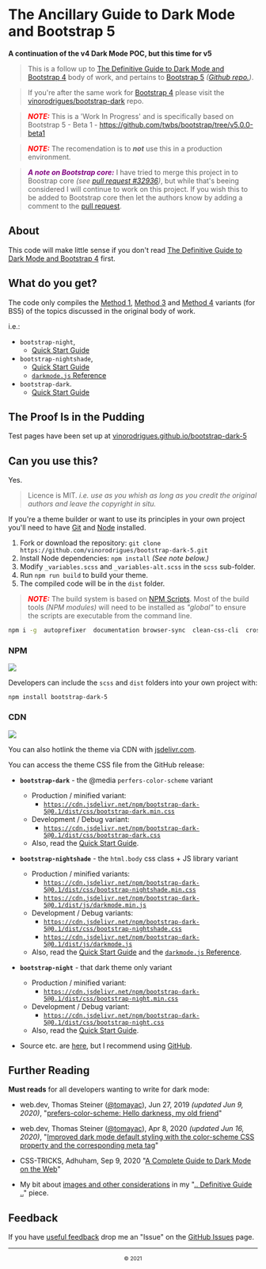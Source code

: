 # The Ancillary Guide to Dark Mode and Bootstrap 5
**A continuation of the v4 Dark Mode POC, but this time for v5**

> This is a follow up to [The Definitive Guide to Dark Mode and Bootstrap 4](http://vinorodrigues.github.io/bootstrap-dark) body of work,
> and pertains to [Bootstrap 5](https://getbootstrap.com) *([Github repo.](https://github.com/twbs/bootstrap))*.

> If you're after the same work for [Bootstrap 4](https://getbootstrap.com/docs/4.5/) please visit the [vinorodrigues/bootstrap-dark](https://github.com/vinorodrigues/bootstrap-dark) repo.


> <u style="text-decoration:none;color:red">***NOTE:***</u> This is a 'Work In Progress' and is specifically based on Bootstrap 5 - Beta 1 - https://github.com/twbs/bootstrap/tree/v5.0.0-beta1

> <u style="text-decoration:none;color:red">***NOTE:***</u> The recomendation is to ***not*** use this in a production environment.

> <u style="text-decoration:none;color:purple">***A note on Bootstrap core:***</u> I have tried to merge this project in to Boostrap core *(see [pull request #32936](https://github.com/twbs/bootstrap/pull/32936))*, but while that's beeing considered I will continue to work on this project.  If you wish this to be added to Bootstrap core then let the authors know by adding a comment to the [pull request](https://github.com/twbs/bootstrap/pull/32936).

## About

This code will make little sense if you don't read
[The Definitive Guide to Dark Mode and Bootstrap 4](http://vinorodrigues.github.io/bootstrap-dark) first.


## What do you get?

The code only compiles the [Method 1](https://github.com/vinorodrigues/bootstrap-dark/blob/master/README.md#method-1), [Method 3](https://github.com/vinorodrigues/bootstrap-dark/blob/master/README.md#method-3) and [Method 4](https://github.com/vinorodrigues/bootstrap-dark/blob/master/README.md#method-4) variants (for BS5) of the topics discussed in the original body of work.

i.e.:

* `bootstrap-night`,
  * [Quick Start Guide](docs/bootstrap-night.md)
* `bootstrap-nightshade`,
  * [Quick Start Guide](docs/bootstrap-nightshade.md)
  * [`darkmode.js` Reference](docs/darkmode.js.md)
* `bootstrap-dark`.
  * [Quick Start Guide](docs/bootstrap-dark.md)


## The Proof Is in the Pudding

Test pages have been set up at [vinorodrigues.github.io/bootstrap-dark-5](https://vinorodrigues.github.io/bootstrap-dark-5/)


## Can you use this?

Yes.

> Licence is MIT.  *i.e. use as you whish as long as you credit the original authors and leave the copyright in situ.*

If you're a theme builder or want to use its principles in your own project you'll need to have [Git](https://help.github.com/articles/set-up-git) and [Node](https://nodejs.org/) installed.

1. Fork or download the repository: `git clone https://github.com/vinorodrigues/bootstrap-dark-5.git`
2. Install Node dependencies: `npm install`  *(See note below.)*
3. Modify `_variables.scss` and `_variables-alt.scss` in the `scss` sub-folder.
4. Run `npm run build` to build your theme.
5. The compiled code will be in the `dist` folder.

> <u style="text-decoration:none;color:red">***NOTE:***</u> The build system is based on [NPM Scripts](https://docs.npmjs.com/cli/v6/using-npm/scripts). Most of the build tools _(NPM modules)_ will need to be installed as *"global"* to ensure the scripts are executable from the command line.

```bash
npm i -g  autoprefixer  documentation browser-sync  clean-css-cli  cross-env  eslint  eslint-config-xo  eslint-plugin-import  eslint-plugin-unicorn  find-unused-sass-variables  imagemin-cli  nodemon  npm-run-all  postcss-cli  rtlcss  sass  stylelint  stylelint-config-twbs-bootstrap  svgo  terser typescript
```


### NPM

[![](https://img.shields.io/npm/v/bootstrap-dark-5)](http://npmjs.com/package/bootstrap-dark-5)

Developers can include the `scss` and `dist` folders into your own project with:

`npm install bootstrap-dark-5`


### CDN

[![](https://data.jsdelivr.com/v1/package/npm/bootstrap-dark-5/badge?style=rounded)](https://www.jsdelivr.com/package/npm/bootstrap-dark-5)

You can also hotlink the theme via CDN with [jsdelivr.com](https://www.jsdelivr.com).

You can access the theme CSS file from the GitHub release:

* **`bootstrap-dark`** - the @media `perfers-color-scheme` variant
  * Production / minified variant:
    * [`https://cdn.jsdelivr.net/npm/bootstrap-dark-5@0.1/dist/css/bootstrap-dark.min.css`](https://cdn.jsdelivr.net/npm/bootstrap-dark-5@0.1/dist/css/bootstrap-dark.min.css)
  * Development / Debug variant:
    * [`https://cdn.jsdelivr.net/npm/bootstrap-dark-5@0.1/dist/css/bootstrap-dark.css`](https://cdn.jsdelivr.net/npm/bootstrap-dark-5@0.1/dist/css/bootstrap-dark.css)
  * Also, read the [Quick Start Guide](docs/bootstrap-dark.md).

* **`bootstrap-nightshade`** - the `html.body` css class + JS library variant
  * Production / minified variants:
    * [`https://cdn.jsdelivr.net/npm/bootstrap-dark-5@0.1/dist/css/bootstrap-nightshade.min.css`](https://cdn.jsdelivr.net/npm/bootstrap-dark-5@0.1/dist/css/bootstrap-nightshade.min.css)
    * [`https://cdn.jsdelivr.net/npm/bootstrap-dark-5@0.1/dist/js/darkmode.min.js`](https://cdn.jsdelivr.net/npm/bootstrap-dark-5@0.1/dist/js/darkmode.min.js)
  * Development / Debug variants:
    * [`https://cdn.jsdelivr.net/npm/bootstrap-dark-5@0.1/dist/css/bootstrap-nightshade.css`](https://cdn.jsdelivr.net/npm/bootstrap-dark-5@0.1/dist/css/bootstrap-nightshade.css)
    * [`https://cdn.jsdelivr.net/npm/bootstrap-dark-5@0.1/dist/js/darkmode.js`](https://cdn.jsdelivr.net/npm/bootstrap-dark-5@0.1/dist/js/darkmode.js)
  * Also, read the [Quick Start Guide](docs/bootstrap-nightshade.md) and the [`darkmode.js` Reference](docs/darkmode.js.md).

* **`bootstrap-night`** - that dark theme only variant
  * Production / minified variant:
    * [`https://cdn.jsdelivr.net/npm/bootstrap-dark-5@0.1/dist/css/bootstrap-night.min.css`](https://cdn.jsdelivr.net/npm/bootstrap-dark-5@0.1/dist/css.bootstrap-night.min.css)
  * Development / Debug variant:
    * [`https://cdn.jsdelivr.net/npm/bootstrap-dark-5@0.1/dist/css/bootstrap-night.css`](https://cdn.jsdelivr.net/npm/bootstrap-dark-5@0.1/dist/css/bootstrap-night.css)
  * Also, read the [Quick Start Guide](docs/bootstrap-night.md).

* Source etc. are [here](https://cdn.jsdelivr.net/gh/vinorodrigues/bootstrap-dark-5/), but I recommend using [GitHub](https://github.com/vinorodrigues/bootstrap-dark-5).


## Further Reading

**Must reads** for all developers wanting to write for dark mode:

* web.dev, Thomas Steiner ([@tomayac](https://github.com/tomayac)), Jun 27, 2019 *(updated Jun 9, 2020)*, "[prefers-color-scheme: Hello darkness, my old friend](https://web.dev/prefers-color-scheme/)"

* web.dev, Thomas Steiner ([@tomayac](https://github.com/tomayac)), Apr 8, 2020 *(updated Jun 16, 2020)*, "[Improved dark mode default styling with the color-scheme CSS property and the corresponding meta tag](https://web.dev/color-scheme/)"

* CSS-TRICKS, Adhuham, Sep 9, 2020 "[A Complete Guide to Dark Mode on the Web](https://css-tricks.com/a-complete-guide-to-dark-mode-on-the-web/)"

* My bit about [images and other considerations](https://vinorodrigues.github.io/bootstrap-dark/readme.html#but-thats-not-enough) in my "[.. Definitive Guide ..](http://vinorodrigues.github.io/bootstrap-dark)" piece.


## Feedback

If you have [useful feedback](https://alearningaday.blog/2020/08/04/useful-feedback/) drop me an "Issue" on the [GitHub Issues](https://github.com/vinorodrigues/bootstrap-dark-5/issues) page.


---

<p align="center" style="display:block;font-size:75%;text-align:center">&copy; 2021</p>
